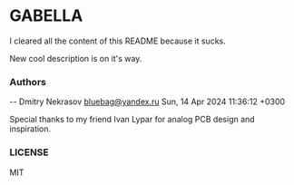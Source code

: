 # GABELLA #

I cleared all the content of this README because it sucks.

New cool description is on it's way.

### Authors ###

 -- Dmitry Nekrasov <bluebag@yandex.ru>  Sun, 14 Apr 2024 11:36:12 +0300

Special thanks to my friend Ivan Lypar for analog PCB design and inspiration.

### LICENSE ###

MIT
